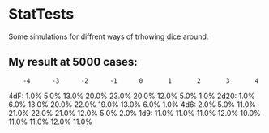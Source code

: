 # StatTests
Some simulations for diffrent ways of trhowing dice around.
## My result at 5000 cases:
        -4      -3      -2      -1      0       1       2       3       4
4dF:    1.0%    5.0%    13.0%   20.0%   23.0%   20.0%   12.0%   5.0%    1.0%
2d20:   1.0%    6.0%    13.0%   20.0%   22.0%   19.0%   13.0%   6.0%    1.0%
4d6:    2.0%    5.0%    11.0%   21.0%   22.0%   21.0%   12.0%   5.0%    2.0%
1d9:    11.0%   11.0%   11.0%   12.0%   10.0%   11.0%   11.0%   12.0%   11.0%
